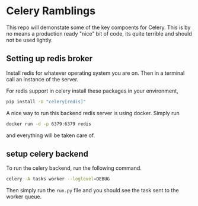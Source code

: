 # Celery Ramblings

This repo will demonstate some of the key compoents for Celery. This is by no means a production ready "nice" bit of code, its quite terrible and should not be used lightly.

## Setting up redis broker

Install redis for whatever operating system you are on.
Then in a terminal call an instance of the server.

For redis support in celery install these packages in your environment,

```bash
pip install -U "celery[redis]"
```

A nice way to run this backend redis server is using docker. Simply run
```bash
docker run -d -p 6379:6379 redis
```
and everything will be taken care of.

## setup celery backend
To run the celery backend, run the following command. 

```bash
celery -A tasks worker --loglevel=DEBUG
```

Then simply run the `run.py` file and you should see the task sent to the worker queue.
